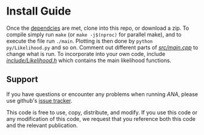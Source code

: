 # Install Guide
Once the [dependcies](DEPENDENCY.md) are met, clone into this repo, or download a zip. To compile simply run `make` (or `make -j$(nproc)` for parallel make), and to execute the file run `./main`. Plotting is then done by `python py/Likelihood.py` and so on. Comment out different parts of [*src/main.cpp*](src/main.cpp) to change what is run. To incorporate into your own code, include [*include/Likelihood.h*](include/Likelihood.h) which contains the main likelihood functions.

## Support
If you have questions or encounter any problems when running *ANA*, please use github's [issue tracker](https://github.com/PeterDenton/ANA/issues).

This code is free to use, copy, distribute, and modify.
If you use this code or any modification of this code, we request that you reference both this code and the relevant publication.
